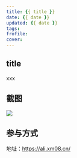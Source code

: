 ```yaml
---
title: {{ title }}
date: {{ date }}
updated: {{ date }}
tags:
frofile:
cover:
---
```


## title

xxx

## 截图

![](/img/card-img/aliyunp.png)

## 参与方式

地址：https://ali.xm08.cn/
